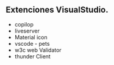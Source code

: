 ## Extenciones VisualStudio.

- copilop
- liveserver
- Material icon
- vscode - pets
- w3c web Validator
- thunder Client